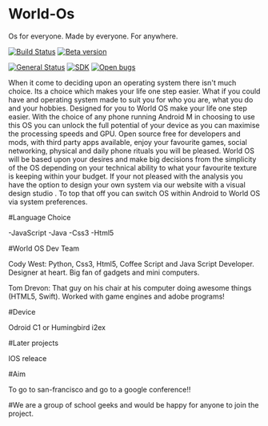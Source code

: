 # World-Os
Os for everyone. Made by everyone. For anywhere.


[![Build Status](https://secure.travis-ci.org/pybuilder/pybuilder.png?branch=master)](http://travis-ci.org/pybuilder/pybuilder)
[![Beta version](https://badge.fury.io/py/pybuilder.png)](https://warehouse.python.org/project/pybuilder/)

[![General Status](https://coveralls.io/repos/pybuilder/pybuilder/badge.png?branch=master)](https://coveralls.io/r/pybuilder/pybuilder?branch=master)
[![SDK](https://badge.waffle.io/pybuilder/pybuilder.png?label=ready&title=Ready)](https://waffle.io/pybuilder/pybuilder)
[![Open bugs](https://badge.waffle.io/pybuilder/pybuilder.png?label=bug&title=Open%20Bugs)](https://waffle.io/pybuilder/pybuilder)



When it come to deciding upon an operating system there isn't much choice. Its a choice which makes your life one step easier. What if you could have and operating system made to suit you for who you are, what you do and your hobbies. Designed for you to World OS make your life one step easier. With the choice of any phone running Android M in choosing to use this OS you can unlock the full potential of your device as you can maximise the processing speeds and GPU. Open source free for developers and mods, with third party apps available, enjoy your favourite games, social networking, physical and daily phone rituals you will be pleased. World OS will be based upon your desires and make big decisions from the simplicity of the OS depending on your technical ability to what your favourite texture is keeping within your budget. If your not pleased with the analysis you have the option to design your own system via our website with a visual design studio . To top that off you can switch OS within Android to World OS via system preferences.

#Language Choice

-JavaScript
-Java
-Css3
-Html5

#World OS Dev Team

Cody West: Python, Css3, Html5, Coffee Script and Java Script Developer. Designer at heart. Big fan of gadgets and mini computers.

Tom Drevon: That guy on his chair at his computer doing awesome things (HTML5, Swift). Worked with game engines and adobe programs!

#Device

Odroid C1 or Humingbird i2ex

#Later projects

IOS releace

#Aim

To go to san-francisco and go to a google conference!!

#We are a group of school geeks and would be happy for anyone to join the project.


